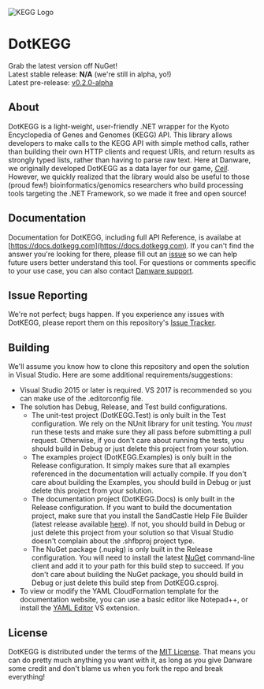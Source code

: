 ![KEGG Logo](https://kegg.wustl.edu/images/KEGG_database_logo.gif)

# DotKEGG

Grab the latest version off NuGet!  
Latest stable release: **N/A** (we're still in alpha, yo!)<br/>
Latest pre-release: [v0.2.0-alpha](https://www.nuget.org/packages/DotKEGG/)

## About
DotKEGG is a light-weight, user-friendly .NET wrapper for the Kyoto Encyclopedia of Genes and Genomes (KEGG) API.  This library 
allows developers to make calls to the KEGG API with simple method calls, rather than building their own HTTP clients and request URIs, 
and return results as strongly typed lists, rather than having to parse raw text.  Here at Danware, we originally developed DotKEGG as a data layer for our game, [_Cell_](http://www.danwarecreations.com/products/cell/).  However, we quickly realized that the library would also be useful to those (proud few!) bioinformatics/genomics researchers who build processing tools targeting the .NET Framework, so we made it free and open source!

## Documentation
Documentation for DotKEGG, including full API Reference, is availabe at [https://docs.dotkegg.com](https://docs.dotkegg.com).  If you can't find the answer you're looking for there, please fill out an [issue](https://github.com/DanwareCreations/DotKEGG/issues/new?title=Write%20Better%20Docs!!!%20%20(Please%20give%20us%20a%20more%20informative%20title%20than%20that...)&body=%0DTODO%20(optional)%3A%20Describe%20a%20specific%20example%20or%20explanation%20that%20you%20would%20like%20to%20see%20added%20to%20our%20documentation.) so we can help future users better understand this tool.  For questions or comments specific to your use case, you can also contact [Danware support](mailto:support@danwarecreations.com?Subject=DotKEGG%20Support%20Needed&body=TODO:%20Tell%20us%20what%20you%20need%20help%20with!%0D%0DYour%20e-mail%20address%20will%20not%20be%20disclosed%20to%20any%20other%20parties,%20and%20will%20be%20disposed%20of%20after%20your%20query%20has%20been%20resolved.%20%20While%20working%20to%20resolve%20your%20query,%20we%20may%20contact%20you%20at%20this%20e-mail%20to%20get%20further%20details%20or%20clarification.).

## Issue Reporting
We're not perfect; bugs happen.  If you experience any issues with DotKEGG, please report them on this repository's [Issue Tracker](https://github.com/DanwareCreations/DotKEGG/issues).

## Building
We'll assume you know how to clone this repository and open the solution in Visual Studio.  Here are some additional requirements/suggestions:
- Visual Studio 2015 or later is required.  VS 2017 is recommended so you can make use of the .editorconfig file.
- The solution has Debug, Release, and Test build configurations.
  - The unit-test project (DotKEGG.Test) is only built in the Test configuration.  We rely on the NUnit library for unit testing.  You _must_ run these tests and make sure they all pass before submitting a pull request.  Otherwise, if you don't care about running the tests, you should build in Debug or just delete this project from your solution.
  - The examples project (DotKEGG.Examples) is only built in the Release configuration.  It simply makes sure that all examples referenced in the documentation will actually compile.  If you don't care about building the Examples, you should build in Debug or just delete this project from your solution.
  - The documentation project (DotKEGG.Docs) is only built in the Release configuration.  If you want to build the documentation project, make sure that you install the SandCastle Help File Builder (latest release available [here](https://github.com/EWSoftware/SHFB/releases)).  If not, you should build in Debug or just delete this project from your solution so that Visual Studio doesn't complain about the .shfbproj project type.
  - The NuGet package (.nupkg) is only built in the Release configuration.  You will need to install the latest [NuGet](https://dist.nuget.org/index.html) command-line client and add it to your path for this build step to succeed.  If you don't care about building the NuGet package, you should build in Debug or just delete this build step from DotKEGG.csproj.
- To view or modify the YAML CloudFormation template for the documentation website, you can use a basic editor like Notepad++, or install the [YAML Editor](https://marketplace.visualstudio.com/items?itemName=aaubry.YAMLEditor) VS extension.

## License
DotKEGG is distributed under the terms of the [MIT License](https://opensource.org/licenses/MIT).  That means you can do pretty much anything you want with it, as long as you give Danware some credit and don't blame us when you fork the repo and break everything!
